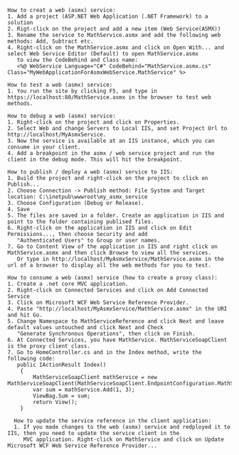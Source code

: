     How to creat a web (asmx) service: 
    1. Add a project (ASP.NET Web Application (.NET Framework) to a solution
    2. Rigt-click on the project and add a new item (Web Service(ASMX))
    3. Rename the service to MathService.asmx and add the following web methods: Add, Subtract etc.
    4. Right-click on the MathService.asmx and click on Open With... and select Web Service Editor (Default) to open MathService.asmx
       to view the CodeBehind and Class name: 
       <%@ WebService Language="C#" CodeBehind="MathService.asmx.cs" Class="MyWebApplicationForAsmxWebService.MathService" %>
       
    How to test a web (asmx) service:
    1. You run the site by clicking F5, and type in https://localhost:80/MathService.asmx in the browser to test web methods.

    How to debug a web (asmx) service:
    1. Right-click on the project and click on Properties.
    2. Select Web and change Servers to Local IIS, and set Project Url to http://localhost/MyAsmxService.
    3. Now the service is available at an IIS instance, which you can consume in your client.
    4. Add a breakpoint in the asmx / web service project and run the client in the debug mode. This will hit the breakpoint.

    How to publish / deploy a web (asmx) service to IIS:
    1. Build the project and right-click on the project to click on Publish...
    2. Choose Connection -> Publish method: File System and Target location: C:\inetpub\wwwroot\my_asmx_service
    3. Choose Configuration (Debug or Release). 
    4. Save
    5. The files are saved in a folder. Create an application in IIS and point to the folder containing publised files. 
    6. Right-click on the application in IIS and click on Edit Permissions..., then choose Security and add 
       "Authenticated Users" to Group or user names.
    7. Go to Content View of the application in IIS and right click on MathService.asmx and then click Browse to view all the services. 
       Or type in http://localhost/MyAsmxService/MathService.asmx in the url of a browser to display all the web methods for you to test.
    
    How to consume a web (asmx) service (how to create a proxy class):
    1. Create a .net core MVC application.
    2. Right-click on Connected Services and click on Add Connected Service
    3. Click on Microsoft WCF Web Service Reference Provider.
    4. Paste "http://localhost/MyAsmxService/MathService.asmx" in the URI and hit Go.
    5. Change Namespace to MathServiceReference and click Next and leave default values untouched and click Next and Check 
       "Generate Synchronous Operations", then click on Finish.
    6. At Connected Services, you have MathService. MathServiceSoapClient is the proxy client class.
    7. Go to HomeController.cs and in the Index method, write the following code:
       public IActionResult Index()
        {
            MathServiceSoapClient mathService = new MathServiceSoapClient(MathServiceSoapClient.EndpointConfiguration.MathServiceSoap);
            var sum = mathService.Add(1, 3);
            ViewBag.Sum = sum;
            return View();
        }            
      
      How to update the service reference in the client application:
      1. If you made changes to the web (asmx) service and redployed it to IIS, then you need to update the service client in the 
         MVC application. Right-click on MathService and click on Update Microsoft WCF Web Service Reference Provider...
      
      
